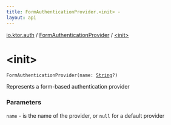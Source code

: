 ```yaml
---
title: FormAuthenticationProvider.<init> - 
layout: api
---
```


<div class='api-docs-breadcrumbs'><a href="../index.html">io.ktor.auth</a> / <a href="index.html">FormAuthenticationProvider</a> / <a href="./-init-.html">&lt;init&gt;</a></div>

# &lt;init&gt;

<div class="signature"><code><span class="identifier">FormAuthenticationProvider</span><span class="symbol">(</span><span class="parameterName" id="io.ktor.auth.FormAuthenticationProvider$<init>(kotlin.String)/name">name</span><span class="symbol">:</span>&nbsp;<a href="https://kotlinlang.org/api/latest/jvm/stdlib/kotlin/-string/index.html"><span class="identifier">String</span></a><span class="symbol">?</span><span class="symbol">)</span></code></div>

Represents a form-based authentication provider

### Parameters

<code>name</code> - is the name of the provider, or <code>null</code> for a default provider